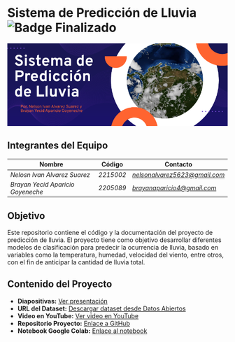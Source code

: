 # Sistema de Predicción de Lluvia ![Badge Finalizado](https://img.shields.io/badge/STATUS-FINALIZADO-green)
![Texto alternativo](https://github.com/AlvarezNelson5623/Proyecto-Inteligencia-Artificial/blob/main/Banner.png)
## Integrantes del Equipo

| **Nombre**                 | **Código**         | **Contacto**               |
|-----------------------------|-----------------------------|------------------------|
| *Nelosn Ivan Alvarez Suarez* | *2215002*         | *[nelsonalvarez5623@gmail.com](nelsonalvarez5623@gmail.com)* |
| *Brayan Yecid Aparicio Goyeneche* | *2205089*      | *[brayanaparicio4@gmail.com](brayanaparicio4@gmail.com)* |
## Objetivo 

Este repositorio contiene el código y la documentación del proyecto de predicción de lluvia. El proyecto tiene como objetivo desarrollar diferentes modelos de clasificación para predecir la ocurrencia de lluvia, basado en variables como la temperatura, humedad, velocidad del viento, entre otros, con el fin de anticipar la cantidad de lluvia total.

## Contenido del Proyecto

- **Diapositivas:** [Ver presentación]()
- **URL del Dataset:** [Descargar dataset desde Datos Abiertos](https://www.datos.gov.co/dataset/Datos-meteorol-gicos-Aranzazu/nqj3-4xmv/about_data) 
- **Video en YouTube:** [Ver video en YouTube]()
- **Repositorio Proyecto:** [Enlace a GitHub](https://github.com/AlvarezNelson5623/Proyecto-Inteligencia-Artificial)
- **Notebook Google Colab:** [Enlace al notebook](https://github.com/AlvarezNelson5623/Proyecto-Inteligencia-Artificial/blob/main/Notebook%20-%20Prediccion%20de%20Lluvia%20Total.ipynb)
